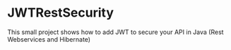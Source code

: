 # JWTRestSecurity
This small project shows how to add JWT to secure your API in Java (Rest Webservices and Hibernate)
